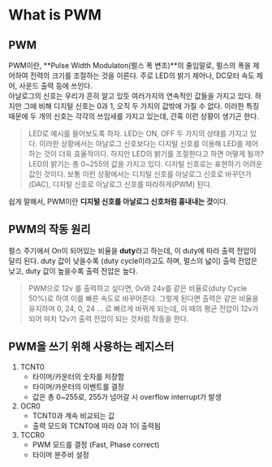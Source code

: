 # What is PWM

## PWM
PWM이란, **Pulse Width Modulaton(펄스 폭 변조)**의 줄임말로, 펄스의 폭을 제어하여 전력의 크기를 조절하는 것을 이른다. 주로 LED의 밝기 제어나, DC모터 속도 제어, 사운드 출력 등에 쓰인다.<br>
아날로그의 신호는 우리가 흔히 알고 있듯 여러가지의 연속적인 값들을 가지고 있다. 하지만 그에 비해 디지털 신호는 0과 1, 오직 두 가지의 값밖에 가질 수 없다. 이러한 특징 때문에 두 개의 신호는 각각의 쓰임새를 가지고 있는데, 간혹 이런 상황이 생기곤 한다. <br>

> LED로 예시를 들어보도록 하자. LED는 ON, OFF 두 가지의 상태를 가지고 있다. 이러한 상황에서는 아날로그 신호보다는 디지털 신호를 이용해 LED를 제어하는 것이 더욱 효율적이다. 하지만 LED의 밝기를 조절한다고 하면 어떻게 될까? LED의 밝기는 총 0~255의 값을 가지고 있다. 디지털 신호로는 표현하기 어려운 값인 것이다. 보통 이런 상황에서는 디지털 신호를 아날로그 신호로 바꾸던가(DAC), 디지털 신호로 아날로그 신호를 따라하게(PWM) 된다.

쉽게 말해서, PWM이란 **디지털 신호를 아날로그 신호처럼 흉내내는 것**이다.  <br>

## PWM의 작동 원리
펄스 주기에서 On이 되어있는 비율을 **duty**라고 하는데, 이 duty에 따라 출력 전압이 달리 된다. duty 값이 낮을수록 (duty cycle이라고도 하며, 펄스의 넓이) 출력 전압은 낮고, duty 값이 높을수록 출력 전압은 높다. 

> PWM으로 12v 를 출력하고 싶다면, 0v와 24v를 같은 비율로(duty Cycle 50%)로 하여 이를 빠른 속도로 바꾸어준다. 그렇게 된다면 출력은 같은 비율을 유지하며 0, 24, 0, 24 … 로 빠르게 바뀌게 되는데, 이 때의 평균 전압이 12v가 되어 마치 12v가 출력 전압이 되는 것처럼 작동을 한다.

## PWM을 쓰기 위해 사용하는 레지스터

1. TCNT0
    - 타이머/카운터의 숫자를 저장함
    - 타이머/카운터의 이벤트를 결정
    - 값은 총 0~255로, 255가 넘어갈 시 overflow interrupt가 발생
2. OCR0
    - TCNT0과 계속 비교되는 값
    - 출력 모드와 TCNT0에 따라 0과 1이 출력됨
3. TCCR0
    - PWM 모드를 결정 (Fast, Phase correct)
    - 타이머 분주비 설정